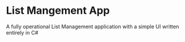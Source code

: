 # List Mangement App
A fully operational List Management application with a simple UI written entirely in C#
